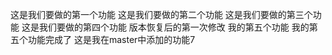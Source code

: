 这是我们要做的第一个功能
这是我们要做的第二个功能
这是我们要做的第三个功能
这是我们要做的第四个功能
版本恢复后的第一次修改
我的第五个功能
我的第五个功能完成了
这是我在master中添加的功能7
